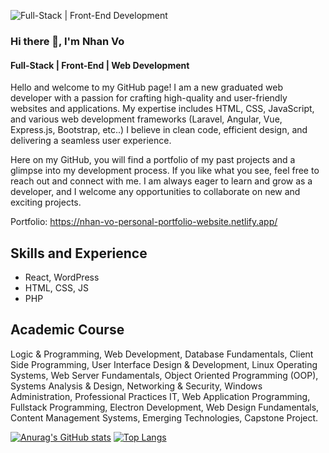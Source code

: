 ![Full-Stack | Front-End Development](https://github.com/nhoxben335/nhan-vo/blob/main/background.jpg)

### Hi there 👋, I'm Nhan Vo
#### Full-Stack | Front-End | Web Development 


Hello and welcome to my GitHub page! I am a new graduated web developer with a passion for crafting high-quality and user-friendly websites and applications. My expertise includes HTML, CSS, JavaScript, and various web development frameworks (Laravel, Angular, Vue, Express.js, Bootstrap, etc..)  I believe in clean code, efficient design, and delivering a seamless user experience.

Here on my GitHub, you will find a portfolio of my past projects and a glimpse into my development process. If you like what you see, feel free to reach out and connect with me. I am always eager to learn and grow as a developer, and I welcome any opportunities to collaborate on new and exciting projects.

Portfolio: https://nhan-vo-personal-portfolio-website.netlify.app/ 

## Skills and Experience 
* React, WordPress
* HTML, CSS, JS
* PHP

## Academic Course 
Logic & Programming, Web Development, Database Fundamentals, Client Side Programming, User Interface Design & Development, Linux Operating Systems, Web Server Fundamentals, Object Oriented Programming (OOP), Systems Analysis & Design, Networking & Security, Windows Administration, Professional Practices IT, Web Application Programming, Fullstack Programming, Electron Development, Web Design Fundamentals, Content Management Systems, Emerging Technologies, Capstone Project.

[![Anurag's GitHub stats](https://github-readme-stats.vercel.app/api?username=nhoxben335)](https://github.com/anuraghazra/github-readme-stats)
[![Top Langs](https://github-readme-stats.vercel.app/api/top-langs/?username=nhoxben335&layout=compact)](https://github.com/anuraghazra/github-readme-stats)


